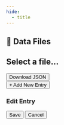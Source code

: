 ```yaml
---
hide:
  - title
---
```


<div id="oracle-admin">
  <div class="admin-pane left">
    <h2>📂 Data Files</h2>
    <ul id="json-list"></ul>
  </div>

  <div class="admin-pane right">
    <div id="json-header">
      <h2 id="file-title">Select a file...</h2>
      <button id="download-json" class="hidden">Download JSON</button>
    </div>
    <div id="entry-list-container">
      <button id="add-entry-btn" class="hidden">+ Add New Entry</button>
      <div id="entry-list"></div>
    </div>
  </div>
</div>

<!-- Modal for add/edit -->
<div id="modal-overlay" class="hidden">
  <div id="modal-box">
    <h3 id="modal-title">Edit Entry</h3>
    <form id="modal-form"></form>
    <div class="modal-actions">
      <button type="button" id="modal-save">Save</button>
      <button type="button" id="modal-cancel">Cancel</button>
    </div>
  </div>
</div>

